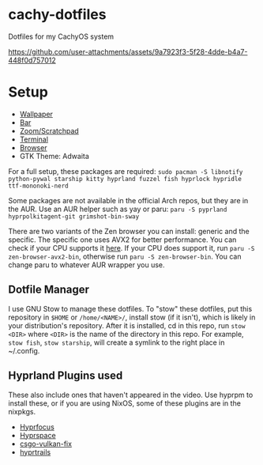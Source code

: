 # cachy-dotfiles
Dotfiles for my CachyOS system

https://github.com/user-attachments/assets/9a7923f3-5f28-4dde-b4a7-448f0d757012

# Setup
* [Wallpaper](https://github.com/dracula/wallpaper/blob/master/second-collection/illustrations/cat-and-bats/dracula-cat-bd93f9.png)
* [Bar](https://hyprpanel.com)
* [Zoom/Scratchpad](https://hyprland-community.github.io/pyprland/)
* [Terminal](https://sw.kovidgoyal.net/kitty/)
* [Browser](https://zen-browser.app)
* GTK Theme: Adwaita

For a full setup, these packages are required:
`sudo pacman -S libnotify python-pywal starship kitty hyprland fuzzel fish hyprlock hypridle ttf-mononoki-nerd`

Some packages are not available in the official Arch repos, but they are in the AUR. Use an AUR helper such as yay or paru:
`paru -S pyprland hyprpolkitagent-git grimshot-bin-sway`

There are two variants of the Zen browser you can install: generic and the specific. The specific one uses AVX2 for better performance. You can check if your CPU supports it [here](https://docs.zen-browser.app/guides/generic-optimized#check-whether-your-device-supports-avx2).
If your CPU does support it, run `paru -S zen-browser-avx2-bin`, otherwise run `paru -S zen-browser-bin`. You can change paru to whatever AUR wrapper you use.

## Dotfile Manager
I use GNU Stow to manage these dotfiles. To "stow" these dotfiles, put this repository in `$HOME` or `/home/<NAME>/`, install stow (if it isn't), which is likely in your distribution's repository. After it is installed, cd in this repo, run `stow <DIR>` where `<DIR>` is the name of the directory in this repo. For example, `stow fish`, `stow starship`, will create a symlink to the right place in ~/.config.

## Hyprland Plugins used
These also include ones that haven't appeared in the video.
Use hyprpm to install these, or if you are using NixOS, some of these plugins are in the nixpkgs.

* [Hyprfocus](https://github.com/pyt0xic/hyprfocus)
* [Hyprspace](https://github.com/KZDKM/Hyprspace)
* [csgo-vulkan-fix](https://github.com/hyprwm/hyprland-plugins/tree/main/csgo-vulkan-fix)
* [hyprtrails](https://github.com/hyprwm/hyprland-plugins/tree/main/hyprtrails)
